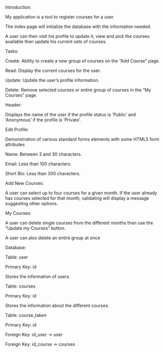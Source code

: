 Introduction:


My application is a tool to register courses for a user.

The index page will initialize the database with the information needed.

A user can then visit his profile to update it, view and pick the courses available then update his current sets of courses.


Tasks:

Create: Ability to create a new group of courses on the “Add Course” page.

Read: Display the current courses for the user.

Update: Update the user’s profile information.

Delete: Remove selected courses or entire group of courses in the “My Courses” page.



Header:

Displays the name of the user if the profile status is ‘Public’ and ‘Anonymous’ if the profile is ‘Private’.



Edit Profile:

Demonstration of various standard forms elements with some HTML5 form attributes

Name: Between 3 and 30 characters.

Email: Less than 100 characters.

Short Bio: Less than 300 characters.



Add New Courses:

A user can select up to four courses for a given month. If the user already has courses selected for that month, validating will display a message suggesting other options.



My Courses:

A user can delete single courses from the different months then use the “Update my Courses” button.

A user can also delete an entire group at once




Database:

Table: user

Primary Key: id

Stores the information of users.


Table: courses

Primary Key: id

Stores the information about the different courses.


Table: course_taken

Primary Key: id

Foreign Key: id_user -> user

Foreign Key: id_course  -> courses

